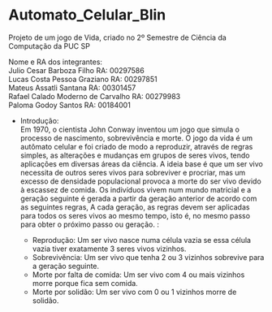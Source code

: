 # Automato_Celular_Blin
Projeto de um jogo de Vida, criado no 2º Semestre de Ciência da Computação da PUC SP
  
Nome e RA dos integrantes:  
Julio Cesar Barboza Filho RA: 00297586  
Lucas Costa Pessoa Graziano RA: 00297851  
Mateus Assatli Santana RA: 00301457  
Rafael Calado Moderno de Carvalho RA: 00279983  
Paloma Godoy Santos RA: 00184001  
  
- Introdução:  
    Em 1970, o cientista John Conway inventou um jogo que simula o processo de nascimento, sobrevivência e morte. O jogo da vida é um autômato celular e foi criado de modo a 
reproduzir, através de regras simples, as alterações e mudanças em grupos de seres vivos, tendo aplicações em diversas áreas da ciência. A ideia base é que um ser vivo necessita 
de outros seres vivos para sobreviver e procriar, mas um excesso de densidade populacional provoca a morte do ser vivo devido à escassez de comida. Os indivíduos vivem num mundo 
matricial e a geração seguinte é gerada a partir da geração anterior de acordo com as seguintes regras, A cada geração, as regras devem ser aplicadas para todos os seres vivos ao 
mesmo tempo, isto é, no mesmo passo para obter o próximo passo ou geração. :    
  
  - Reprodução: Um ser vivo nasce numa célula vazia se essa célula vazia tiver exatamente 3 seres vivos vizinhos. 
  - Sobrevivência: Um ser vivo que tenha 2 ou 3 vizinhos sobrevive para a geração seguinte. 
  - Morte por falta de comida: Um ser vivo com 4 ou mais vizinhos morre porque fica sem comida. 
  - Morte por solidão: Um ser vivo com 0 ou 1 vizinhos morre de solidão.
